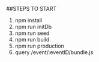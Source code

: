 ##STEPS TO START

1. npm install
2. npm run initDb
3. npm run seed
4. npm run build
5. npm run production
6. query /event/:eventID/bundle.js